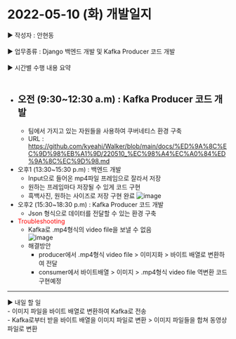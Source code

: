 <h1>2022-05-10 (화) 개발일지</h1>

▶ 작성자 : 안현동<br><br>
▶ 업무종류 : Django 백엔드 개발 및 Kafka Producer 코드 개발<br><br>
▶ 시간별 수행 내용 요약<br><br>

- 오전 (9:30~12:30 a.m) : Kafka Producer 코드 개발
  - 
  - 팀에서 가지고 있는 자원들을 사용하여 쿠버네티스 환경 구축
  - URL : https://github.com/kyeahi/Walker/blob/main/docs/%ED%9A%8C%EC%9D%98%EB%A1%9D/220510_%EC%98%A4%EC%A0%84%ED%9A%8C%EC%9D%98.md
- 오후1 (13:30~15:30 p.m) : 백엔드 개발
  - Input으로 들어온 mp4파일 프레임으로 잘라서 저장
  - 원하는 프레임마다 저장될 수 있게 코드 구현
  - 흑백사진, 원하는 사이즈로 저장 구현 완료
  ![image](https://user-images.githubusercontent.com/81276472/167669901-2803fb60-784c-435b-b529-3f5a19fea209.png)
- 오후2 (15:30~18:30 p.m) : Kafka Producer 코드 개발
  - Json 형식으로 데이터를 전달할 수 있는 환경 구축
- <span style="color:red">Troubleshooting</span>
  - Kafka로 .mp4형식의 video file을 보낼 수 없음<br>
  ![image](https://user-images.githubusercontent.com/81276472/167674972-a5e83df5-81ad-4d0e-a4e8-44bcae2d5b42.png)<br>
  - 해결방안
    - producer에서 .mp4형식 video file > 이미지화 > 바이트 배열로 변환하여 전달
    - consumer에서 바이트배열 > 이미지 > .mp4형식 video file 역변환 코드 구현예정
<hr>
▶ 내일 할 일<br>
- 이미지 파일을 바이트 배열로 변환하여 Kafka로 전송<br>
- Kafka로부터 받을 바이트 배열을 이미지 파일로 변환 > 이미지 파일들을 합쳐 동영상 파일로 변환
